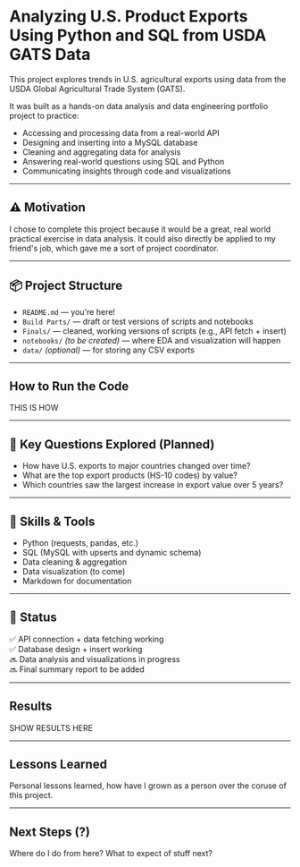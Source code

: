 # Analyzing U.S. Product Exports Using Python and SQL from USDA GATS Data 

This project explores trends in U.S. agricultural exports using data from the USDA Global Agricultural Trade System (GATS). 

It was built as a hands-on data analysis and data engineering portfolio project to practice:

- Accessing and processing data from a real-world API
- Designing and inserting into a MySQL database
- Cleaning and aggregating data for analysis
- Answering real-world questions using SQL and Python
- Communicating insights through code and visualizations

---------------------------------------------------------------------------------------

## ⚠️ Motivation 

I chose to complete this project because it would be a great, real world practical exercise in data analysis. It could also directly be applied to my friend's job, which gave me a sort of project coordinator. 

---------------------------------------------------------------------------------------

## 📦 Project Structure

- `README.md` — you're here!
- `Build Parts/` — draft or test versions of scripts and notebooks
- `Finals/` — cleaned, working versions of scripts (e.g., API fetch + insert)
- `notebooks/` *(to be created)* — where EDA and visualization will happen
- `data/` *(optional)* — for storing any CSV exports

---------------------------------------------------------------------------------------

## How to Run the Code

THIS IS HOW 

---------------------------------------------------------------------------------------

## 🧠 Key Questions Explored (Planned)

- How have U.S. exports to major countries changed over time?
- What are the top export products (HS-10 codes) by value?
- Which countries saw the largest increase in export value over 5 years?

---------------------------------------------------------------------------------------

## 🔧 Skills & Tools

- Python (requests, pandas, etc.)
- SQL (MySQL with upserts and dynamic schema)
- Data cleaning & aggregation
- Data visualization (to come)
- Markdown for documentation

---------------------------------------------------------------------------------------

## 🚧 Status

✅ API connection + data fetching working  
✅ Database design + insert working  
🔜 Data analysis and visualizations in progress  
🔜 Final summary report to be added

---------------------------------------------------------------------------------------

## Results 

SHOW RESULTS HERE

---------------------------------------------------------------------------------------

## Lessons Learned 

Personal lessons learned, how have I grown as a person over the coruse of this project. 

---------------------------------------------------------------------------------------

## Next Steps (?)

Where do I do from here? What to expect of stuff next? 

